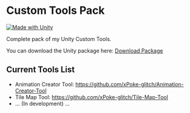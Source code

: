 # Custom Tools Pack
[![Made with Unity](https://img.shields.io/badge/Made%20with-Unity-57b9d3.svg?style=flat&logo=unity)](https://www.unity.com)

Complete pack of my Unity Custom Tools.

You can download the Unity package here: [Download Package](https://github.com/xPoke-glitch/Custom-Tools-Pack/tree/main/Pack)

## Current Tools List
* Animation Creator Tool: https://github.com/xPoke-glitch/Animation-Creator-Tool
* Tile Map Tool: https://github.com/xPoke-glitch/Tile-Map-Tool
* ... (In development) ...
